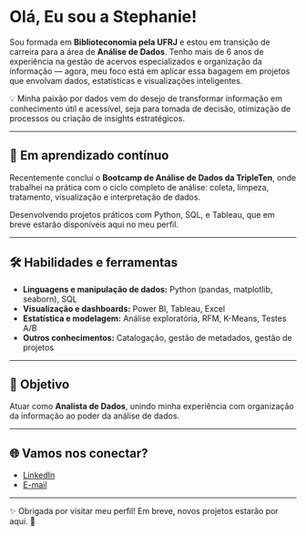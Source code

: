 
#  Olá, Eu sou a Stephanie!

Sou formada em **Biblioteconomia pela UFRJ** e estou em transição de carreira para a área de **Análise de Dados**. Tenho mais de 6 anos de experiência na gestão de acervos especializados e organização da informação — agora, meu foco está em aplicar essa bagagem em projetos que envolvam dados, estatísticas e visualizações inteligentes.

💡 Minha paixão por dados vem do desejo de transformar informação em conhecimento útil e acessível, seja para tomada de decisão, otimização de processos ou criação de insights estratégicos.

---

## 🚀 Em aprendizado contínuo

Recentemente concluí o **Bootcamp de Análise de Dados da TripleTen**, onde trabalhei na prática com o ciclo completo de análise: coleta, limpeza, tratamento, visualização e interpretação de dados.

Desenvolvendo projetos práticos com Python, SQL, e Tableau, que em breve estarão disponíveis aqui no meu perfil.

---

## 🛠️ Habilidades e ferramentas

- **Linguagens e manipulação de dados:** Python (pandas, matplotlib, seaborn), SQL
- **Visualização e dashboards:** Power BI, Tableau, Excel
- **Estatística e modelagem:** Análise exploratória, RFM, K-Means, Testes A/B
- **Outros conhecimentos:** Catalogação, gestão de metadados, gestão de projetos

---

## 🎯 Objetivo

Atuar como **Analista de Dados**, unindo minha experiência com organização da informação ao poder da análise de dados. 

---

## 🌐 Vamos nos conectar?

- [LinkedIn](https://www.linkedin.com/in/seulink)  
- [E-mail](mailto:seuemail@email.com)

---

✨ Obrigada por visitar meu perfil! Em breve, novos projetos estarão por aqui. 🚀
